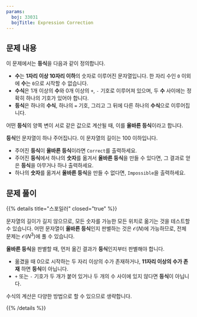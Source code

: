 ```yaml
---
params:
  boj: 33031
  bojTitle: Expression Correction
---
```


## 문제 내용

이 문제에서는 **등식**을 다음과 같이 정의합니다.

* **수**는 **1자리 이상 10자리 이하**의 숫자로 이루어진 문자열입니다. 한 자리 수인 `0` 이외에 **수**는 `0`으로 시작할 수 없습니다.
* **수식**은 1개 이상의 **수**와 0개 이상의 `+`, `-` 기호로 이루어져 있으며, 두 **수** 사이에는 정확히 하나의 기호가 있어야 합니다.
* **등식**은 하나의 **수식**, 하나의 `=` 기호, 그리고 그 뒤에 다른 하나의 **수식**으로 이루어집니다.

어떤 **등식**의 양쪽 변이 서로 같은 값으로 계산될 때, 이를 **올바른 등식**이라고 합니다.

**등식**인 문자열이 하나 주어집니다. 이 문자열의 길이는 100 이하입니다.

* 주어진 **등식**이 **올바른 등식**이라면 `Correct`를 출력하세요.
* 주어진 **등식**에서 하나의 **숫자**를 옮겨서 **올바른 등식**을 만들 수 있다면, 그 결과로 얻은 **등식**을 아무거나 하나 출력하세요.
* 하나의 **숫자**를 옮겨서 **올바른 등식**을 만들 수 없다면, `Impossible`을 출력하세요.

## 문제 풀이

{{% details title="스포일러" closed="true" %}}

문자열의 길이가 길지 않으므로, 모든 숫자를 가능한 모든 위치로 옮기는 것을 테스트할 수 있습니다. 어떤 문자열이 **올바른 등식**인지 판별하는 것은 $\mathcal{O}(N)$에 가능하므로, 전체 문제는 $\mathcal{O}(N^3)$에 풀 수 있습니다.

**올바른 등식**을 판별할 때, 먼저 옮긴 결과가 **등식**인지부터 판별해야 합니다.

* 옮겼을 때 0으로 시작하는 두 자리 이상의 수가 존재하거나, **11자리 이상의 수가 존재** 하면 **등식**이 아닙니다.
* `+` 또는 `-` 기호가 두 개가 붙어 있거나 두 개의 수 사이에 있지 않다면 **등식**이 아닙니다.

수식의 계산은 다양한 방법으로 할 수 있으므로 생략합니다.

{{% /details %}}
